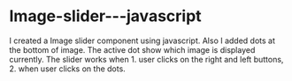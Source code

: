 # Image-slider---javascript
I created a Image slider component using javascript. Also I added dots at the bottom of image. The active dot show which image is displayed currently. The slider works when 1. user clicks on the right and left buttons, 2. when user clicks on the dots. 
